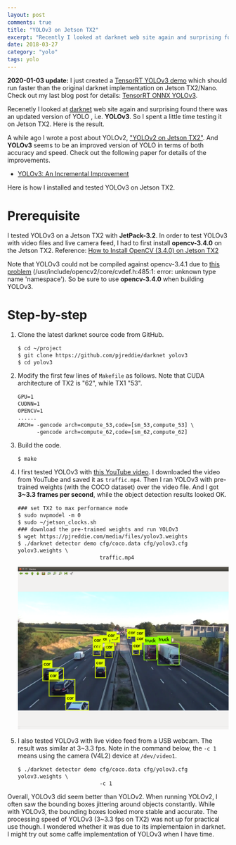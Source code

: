 ```yaml
---
layout: post
comments: true
title: "YOLOv3 on Jetson TX2"
excerpt: "Recently I looked at darknet web site again and surprising found there was an updated version of YOLO , i.e. YOLOv3. So I spent a little time testing it on Jetson TX2. Here is the result."
date: 2018-03-27
category: "yolo"
tags: yolo
---
```


**2020-01-03 update:** I just created a [TensorRT YOLOv3 demo](https://github.com/jkjung-avt/tensorrt_demos#yolov3) which should run faster than the original darknet implementation on Jetson TX2/Nano.  Check out my last blog post for details: [TensorRT ONNX YOLOv3](https://jkjung-avt.github.io/tensorrt-yolov3/).

Recenetly I looked at [darknet](https://pjreddie.com/darknet/yolo/) web site again and surprising found there was an updated version of YOLO , i.e. **YOLOv3**. So I spent a little time testing it on Jetson TX2. Here is the result.

A while ago I wrote a post about YOLOv2, ["YOLOv2 on Jetson TX2"](https://jkjung-avt.github.io/yolov2/). And **YOLOv3** seems to be an improved version of YOLO in terms of both accuracy and speed. Check out the following paper for details of the improvements.

* [YOLOv3: An Incremental Improvement](https://pjreddie.com/media/files/papers/YOLOv3.pdf)

Here is how I installed and tested YOLOv3 on Jetson TX2.

# Prerequisite

I tested YOLOv3 on a Jetson TX2 with **JetPack-3.2**. In order to test YOLOv3 with video files and live camera feed, I had to first install **opencv-3.4.0** on the Jetson TX2. Reference: [How to Install OpenCV (3.4.0) on Jetson TX2](https://jkjung-avt.github.io/opencv3-on-tx2/)

Note that YOLOv3 could not be compiled against opencv-3.4.1 due to [this problem](https://github.com/opencv/opencv/issues/10963) (/usr/include/opencv2/core/cvdef.h:485:1: error: unknown type name 'namespace'). So be sure to use **opencv-3.4.0** when building YOLOv3.

# Step-by-step

1. Clone the latest darknet source code from GitHub.

   ```shell
   $ cd ~/project 
   $ git clone https://github.com/pjreddie/darknet yolov3
   $ cd yolov3
   ```

2. Modify the first few lines of `Makefile` as follows. Note that CUDA architecture of TX2 is "62", while TX1 "53".

   ```
   GPU=1
   CUDNN=1
   OPENCV=1
   ......
   ARCH= -gencode arch=compute_53,code=[sm_53,compute_53] \
         -gencode arch=compute_62,code=[sm_62,compute_62]
   ```

3. Build the code.

   ```shell
   $ make
   ```

4. I first tested YOLOv3 with [this YouTube video](https://youtu.be/wqctLW0Hb_0). I downloaded the video from YouTube and saved it as `traffic.mp4`. Then I ran YOLOv3 with pre-trained weights (with the COCO dataset) over the video file. And I got **3~3.3 frames per second**, while the object detection results looked OK.

   ```shell
   ### set TX2 to max performance mode
   $ sudo nvpmodel -m 0
   $ sudo ~/jetson_clocks.sh
   ### download the pre-trained weights and run YOLOv3
   $ wget https://pjreddie.com/media/files/yolov3.weights
   $ ./darknet detector demo cfg/coco.data cfg/yolov3.cfg yolov3.weights \
                             traffic.mp4
   ```

   ![yolov3 testing screenshot](/assets/2018-03-27-yolov3/yolov3-test.png)

5. I also tested YOLOv3 with live video feed from a USB webcam. The result was similar at 3~3.3 fps. Note in the command below, the `-c 1` means using the camera (V4L2) device at `/dev/video1`.

   ```shell
   $ ./darknet detector demo cfg/coco.data cfg/yolov3.cfg yolov3.weights \
                             -c 1
   ```

Overall, YOLOv3 did seem better than YOLOv2. When running YOLOv2, I often saw the bounding boxes jittering around objects constantly. While with YOLOv3, the bounding boxes looked more stable and accurate. The processing speed of YOLOv3 (3~3.3 fps on TX2) was not up for practical use though. I wondered whether it was due to its implementaion in darknet. I might try out some caffe implementation of YOLOv3 when I have time.
